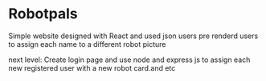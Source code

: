 # Robotpals
Simple website designed with React and used json users pre renderd users to assign each name to a different robot picture 

next level: Create login page and use node and express js to assign each new registered user with a new robot card.and etc

